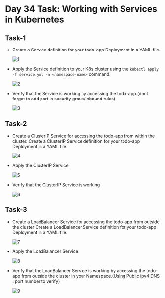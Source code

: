 # Day 34 Task: Working with Services in Kubernetes

## Task-1
- Create a Service definition for your todo-app Deployment in a YAML file.
  
  ![1](https://github.com/nishantsharma312/90DaysOfDevOps/assets/77112379/c1fdd6df-c1c7-42bc-9ace-0cb9aae637fb)

- Apply the Service definition to your K8s cluster using the `kubectl apply -f service.yml -n <namespace-name>` command.
  
  ![2](https://github.com/nishantsharma312/90DaysOfDevOps/assets/77112379/96d042bc-9f11-4e53-9bfd-b03b2cdf4a6b)

- Verify that the Service is working by accessing the todo-app.(dont forget to add port in security group/inbound rules)
  
  ![3](https://github.com/nishantsharma312/90DaysOfDevOps/assets/77112379/cf0aab64-c7b9-489f-a9ad-ab684ef1aa64)

## Task-2
- Create a ClusterIP Service for accessing the todo-app from within the cluster.
  Create a ClusterIP Service definition for your todo-app Deployment in a YAML file.
  
  ![4](https://github.com/nishantsharma312/90DaysOfDevOps/assets/77112379/da2de48b-8cb3-416e-a1da-ea12bcf9faa8)

- Apply the ClusterIP Service
  
  ![5](https://github.com/nishantsharma312/90DaysOfDevOps/assets/77112379/2f28bc3e-aa92-485d-b900-1f8b55bf929f)

- Verify that the ClusterIP Service is working
  
  ![6](https://github.com/nishantsharma312/90DaysOfDevOps/assets/77112379/579282c2-e2fd-42a1-8823-cc60694d8fdc)

## Task-3
- Create a LoadBalancer Service for accessing the todo-app from outside the cluster
  Create a LoadBalancer Service definition for your todo-app Deployment in a YAML file.
  
  ![7](https://github.com/nishantsharma312/90DaysOfDevOps/assets/77112379/091e2fcd-0ba4-4a97-b748-de0b8988d8ab)

- Apply the LoadBalancer Service
  
  ![8](https://github.com/nishantsharma312/90DaysOfDevOps/assets/77112379/76837a68-ac20-421c-a1de-d17a0f0fdaab)

- Verify that the LoadBalancer Service is working by accessing the todo-app from outside the cluster in your Namespace.(Using Public ipv4 DNS : port number to verify)
  
  ![9](https://github.com/nishantsharma312/90DaysOfDevOps/assets/77112379/46fa79aa-b583-437b-be9f-6079776003bf)

  
